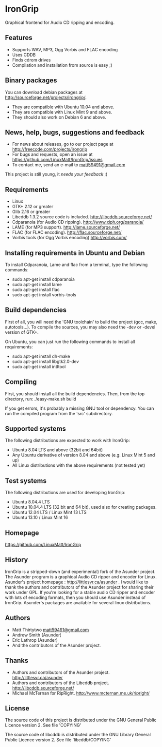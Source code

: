 IronGrip
========
Graphical frontend for Audio CD ripping and encoding.

Features
--------
- Supports WAV, MP3, Ogg Vorbis and FLAC encoding
- Uses CDDB
- Finds cdrom drives
- Compilation and installation from source is easy ;)

Binary packages
---------------
You can download debian packages at http://sourceforge.net/projects/irongrip/.
- They are compatible with Ubuntu 10.04 and above.
- They are compatible with Linux Mint 9 and above.
- They should also work on Debian 6 and above.

News, help, bugs, suggestions and feedback
------------------------------------------
- For news about releases, go to our project page at http://freecode.com/projects/irongrip
- For bugs and requests, open an issue at https://github.com/LinuxMatt/IronGrip/issues
- To contact me, send an e-mail to <matt59491@gmail.com>

This project is still young, it *needs your feedback* ;)

Requirements
------------
- Linux
- GTK+ 2.12 or greater
- Glib 2.16 or greater
- Libcddb 1.3.2 source code is included.
  http://libcddb.sourceforge.net/
- Cdparanoia (for Audio CD ripping).
  http://www.xiph.org/paranoia/
- LAME (for MP3 support).
  http://lame.sourceforge.net/
- FLAC (for FLAC encoding).
  http://flac.sourceforge.net/
- Vorbis tools (for Ogg Vorbis encoding)
  http://vorbis.com/

Installing requirements in Ubuntu and Debian
--------------------------------------------
To install Cdparanoia, Lame and flac from a terminal, type the following commands:
- sudo apt-get install cdparanoia
- sudo apt-get install lame
- sudo apt-get install flac
- sudo apt-get install vorbis-tools

Build dependencies
------------------
First of all, you will need the 'GNU toolchain' to build the project (gcc, make, autotools...).
To compile the sources, you may also need the -dev or -devel version of GTK+.

On Ubuntu, you can just run the following commands to install all requirements:
- sudo apt-get install dh-make
- sudo apt-get install libgtk2.0-dev
- sudo apt-get install intltool

Compiling
---------
First, you should install all the build dependencies.
Then, from the top directory, run:
./easy-make.sh build

If you get errors, it's probably a missing GNU tool or dependency.
You can run the compiled program from the 'src' subdirectory.

Supported systems
-----------------
The following distributions are expected to work with IronGrip:
- Ubuntu 8.04 LTS and above (32bit and 64bit)
- Any Ubuntu derivative of version 8.04 and above (e.g. Linux Mint 5 and up)
- All Linux distributions with the above requirements (not tested yet)

Test systems
------------
The following distributions are used for developing IronGrip:
- Ubuntu 8.04.4 LTS
- Ubuntu 10.04.4 LTS (32 bit and 64 bit), used also for creating packages.
- Ubuntu 12.04 LTS / Linux Mint 13 LTS
- Ubuntu 13.10 / Linux Mint 16

Homepage
--------
https://github.com/LinuxMatt/IronGrip

History
-------
IronGrip is a stripped-down (and experimental) fork of the Asunder project.
The Asunder program is a graphical Audio CD ripper and encoder for Linux.
Asunder's project homepage : http://littlesvr.ca/asunder .
I would like to thank the authors and contributors of the Asunder project for sharing their work under GPL.
If you're looking for a stable audio CD ripper and encoder with lots of encoding formats, then you should use Asunder instead of IronGrip.
Asunder's packages are available for several linux distributions.

Authors
-------
- Matt Thirtytwo <matt59491@gmail.com>
- Andrew Smith (Asunder)
- Eric Lathrop (Asunder)
- And the contributors of the Asunder project.

Thanks
------
- Authors and contributors of the Asunder project. http://littlesvr.ca/asunder
- Authors and contributors of the Libcddb project. http://libcddb.sourceforge.net/
- Michael McTernan for RipRight. http://www.mcternan.me.uk/ripright/

License
-------
The source code of this project is distributed under the GNU General Public Licence version 2.
See file 'COPYING'

The source code of libcddb is distributed under the GNU Library General Public Licence version 2.
See file 'libcddb/COPYING'

